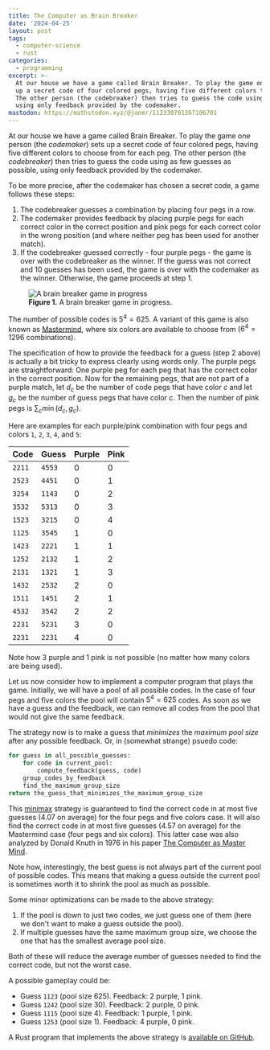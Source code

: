 ```yaml
---
title: The Computer as Brain Breaker
date: '2024-04-25'
layout: post
tags:
  - computer-science
  - rust
categories:
  - programming
excerpt: >-
  At our house we have a game called Brain Breaker. To play the game one person (the codemaker) sets
  up a secret code of four colored pegs, having five different colors to choose from for each peg.
  The other person (the codebreaker) then tries to guess the code using as few guesses as possible,
  using only feedback provided by the codemaker.
mastodon: https://mathstodon.xyz/@janmr/112330701367106701
---
```

At our house we have a game called Brain Breaker.
To play the game one person (the *codemaker*) sets up a secret code of four colored pegs,
having five different colors to choose from for each peg.
The other person (the *codebreaker*) then tries to guess the code using as few guesses as possible,
using only feedback provided by the codemaker.

To be more precise, after the codemaker has chosen a secret code, a game follows these steps:
1. The codebreaker guesses a combination by placing four pegs in a row.
2. The codemaker provides feedback by placing purple pegs for each correct color in the correct position and
   pink pegs for each correct color in the wrong position (and where neither peg has been used for another match).
3. If the codebreaker guessed correctly - four purple pegs - the game is over with the codebreaker as the winner.
   If the guess was not correct and 10 guesses has been used, the game is over with the codemaker as the winner.
   Otherwise, the game proceeds at step&nbsp;1.

<figure>
  <img src="/media/brainbreaker.jpg" class="img-responsive" alt="A brain breaker game in progress">
  <figcaption><strong>Figure 1.</strong> A brain breaker game in progress.</figcaption>
</figure>

The number of possible codes is $5^4 = 625$.
A variant of this game is also known as [Mastermind](https://en.wikipedia.org/wiki/Mastermind_(board_game)),
where six colors are available to choose from ($6^4 = 1296$ combinations).

The specification of how to provide the feedback for a guess (step 2 above) is actually a bit tricky
to express clearly using words only.
The purple pegs are straightforward:
One purple peg for each peg that has the correct color in the correct position.
Now for the remaining pegs, that are not part of a purple match,
let $d_c$ be the number of code pegs that have color $c$ and let $g_c$ be the number of guess pegs that have color $c$.
Then the number of pink pegs is $\sum_c \min(d_c, g_c)$.

Here are examples for each purple/pink combination with four pegs and colors `1`, `2`, `3`, `4`, and `5`:

|  Code  | Guess  | Purple | Pink |
|--------|--------|--------|------|
| `2211` | `4553` | 0 | 0 |
| `2523` | `4451` | 0 | 1 |
| `3254` | `1143` | 0 | 2 |
| `3532` | `5313` | 0 | 3 |
| `1523` | `3215` | 0 | 4 |
| `1125` | `3545` | 1 | 0 |
| `1423` | `2221` | 1 | 1 |
| `1252` | `2132` | 1 | 2 |
| `2131` | `1321` | 1 | 3 |
| `1432` | `2532` | 2 | 0 |
| `1511` | `1451` | 2 | 1 |
| `4532` | `3542` | 2 | 2 |
| `2231` | `5231` | 3 | 0 |
| `2231` | `2231` | 4 | 0 |

Note how 3 purple and 1 pink is not possible (no matter how many colors are being used).

Let us now consider how to implement a computer program that plays the game.
Initially, we will have a pool of all possible codes.
In the case of four pegs and five colors the pool will contain $5^4=625$ codes.
As soon as we have a guess and the feedback, we can remove all codes from the pool that would not give the same feedback.

The strategy now is to make a guess that *minimizes* the *maximum pool size* after any possible feedback.
Or, in (somewhat strange) psuedo code:

```python
for guess in all_possible_guesses:
    for code in current_pool:
        compute_feedback(guess, code)
    group_codes_by_feedback
    find_the_maximum_group_size
return the_guess_that_minimizes_the_maximum_group_size
```

This [minimax](https://en.wikipedia.org/wiki/Minimax) strategy is guaranteed to find the correct code
in at most five guesses (4.07 on average) for the four pegs and five colors case.
It will also find the correct code in at most five guesses (4.57 on average) for the Mastermind case
(four pegs and six colors).
This latter case was also analyzed by Donald Knuth in 1976 in his
paper [The Computer as Master Mind](/refs/knuth-mastermind76).

Note how, interestingly, the best guess is not always part of the current pool of possible codes.
This means that making a guess outside the current pool is sometimes worth it to shrink the pool as much as possible.

Some minor optimizations can be made to the above strategy:
1. If the pool is down to just two codes, we just guess one of them (here we don't want to make a guess outside the pool).
2. If multiple guesses have the same maximum group size, we choose the one that has the smallest average pool size.

Both of these will reduce the average number of guesses needed to find the correct code, but not the worst case.

A possible gameplay could be:
- Guess `1123` (pool size 625). Feedback: 2 purple, 1 pink.
- Guess `1242` (pool size 30). Feedback: 2 purple, 0 pink.
- Guess `1115` (pool size 4). Feedback: 1 purple, 1 pink.
- Guess `1253` (pool size 1). Feedback: 4 purple, 0 pink.

A Rust program that implements the above strategy is [available on GitHub](https://github.com/janmarthedal/mastermind).
